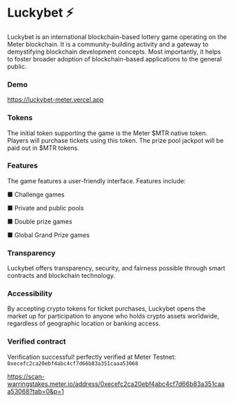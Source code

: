 # Luckybet ⚡
Luckybet is an international blockchain-based lottery game operating on the Meter blockchain. It is a community-building activity and a gateway to demystifying blockchain development concepts. Most importantly, it helps to foster broader adoption of blockchain-based applications to the general public.

### Demo
https://luckybet-meter.vercel.app

### Tokens
The initial token supporting the game is the Meter $MTR native token. Players will purchase tickets using this token. The prize pool jackpot will be paid out in $MTR tokens.

### Features
The game features a user-friendly interface. Features include:

■ Challenge games

■ Private and public pools

■ Double prize games

■ Global Grand Prize games

### Transparency
Luckybet offers transparency, security, and fairness possible through smart contracts and blockchain technology.

### Accessibility
By accepting crypto tokens for ticket purchases, Luckybet opens the market up for participation to anyone who holds crypto assets worldwide, regardless of geographic location or banking access.

### Verified contract
Verification successful! perfectly verified at Meter Testnet:
```0xecefc2ca20ebf4abc4cf7d66b83a351caaa53068```

https://scan-warringstakes.meter.io/address/0xecefc2ca20ebf4abc4cf7d66b83a351caaa53068?tab=0&p=1